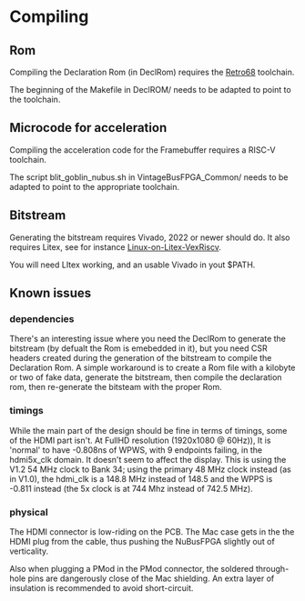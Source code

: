 # Compiling

## Rom

Compiling the Declaration Rom (in DeclRom) requires the [Retro68](https://github.com/autc04/Retro68) toolchain.

The beginning of the Makefile in DeclROM/ needs to be adapted to point to the toolchain.

## Microcode for acceleration

Compiling the acceleration code for the Framebuffer requires a RISC-V toolchain.

The script blit_goblin_nubus.sh in VintageBusFPGA_Common/ needs to be adapted to point to the appropriate toolchain.

## Bitstream

Generating the bitstream requires Vivado, 2022 or newer should do. It also requires Litex, see for instance [Linux-on-Litex-VexRiscv](https://github.com/litex-hub/linux-on-litex-vexriscv).

You will need LItex working, and an usable Vivado in yout $PATH.

## Known issues

### dependencies

There's an interesting issue where you need the DeclRom to generate the bitstream (by defualt the Rom is emebedded in it), but you need CSR headers created during the generation of the bitstream to compile the Declaration Rom. A simple workaround is to create a Rom file with a kilobyte or two of fake data, generate the bitstream, then compile the declaration rom, then re-generate the bitsteam with the proper Rom.

### timings

While the main part of the design should be fine in terms of timings, some of the HDMI part isn't. At FullHD resolution (1920x1080 @ 60Hz)), It is 'normal' to have -0.808ns of WPWS, with 9 endpoints failing, in the hdmi5x_clk domain. It doesn't seem to affect the display. This is using the V1.2 54 MHz clock to Bank 34; using the primary 48 MHz clock instead (as in V1.0), the hdmi_clk is a 148.8 MHz instead of 148.5 and the WPPS is -0.811 instead (the 5x clock is at 744 Mhz instead of 742.5 MHz).

### physical

The HDMI connector is low-riding on the PCB. The Mac case gets in the the HDMI plug from the cable, thus pushing the NuBusFPGA slightly out of verticality.

Also when plugging a PMod in the PMod connector, the soldered through-hole pins are dangerously close of the Mac shielding. An extra layer of insulation is recommended to avoid short-circuit.